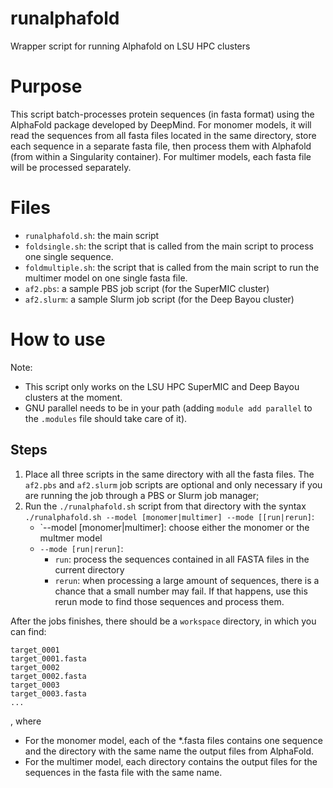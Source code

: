 # runalphafold
Wrapper script for running Alphafold on LSU HPC clusters

# Purpose

This script batch-processes protein sequences (in fasta format) using the AlphaFold package developed by DeepMind. For monomer models, it will read the sequences from all fasta files located in the same directory, store each sequence in a separate fasta file, then process them with Alphafold (from within a Singularity container). For multimer models, each fasta file will be processed separately.    
# Files

- `runalphafold.sh`: the main script
- `foldsingle.sh`: the script that is called from the main script to process one single sequence.
- `foldmultiple.sh`: the script that is called from the main script to run the multimer model on one single fasta file.
- `af2.pbs`: a sample PBS job script (for the SuperMIC cluster)
- `af2.slurm`: a sample Slurm job script (for the Deep Bayou cluster)

# How to use

Note: 
- This script only works on the LSU HPC SuperMIC and Deep Bayou clusters at the moment.
- GNU parallel needs to be in your path (adding `module add parallel` to the `.modules` file should take care of it).

## Steps

1. Place all three scripts in the same directory with all the fasta files. The `af2.pbs` and `af2.slurm` job scripts are optional and only necessary if you are running the job through a PBS or Slurm job manager;
2. Run the `./runalphafold.sh` script from that directory with the syntax `./runalphafold.sh --model [monomer|multimer] --mode [[run|rerun]`:
    - `--model [monomer|multimer]: choose either the monomer or the multmer model
    - `--mode [run|rerun]`:
        - `run`: process the sequences contained in all FASTA files in the current directory
        - `rerun`: when processing a large amount of sequences, there is a chance that a small number may fail. If that happens, use this rerun mode to find those sequences and process them.

After the jobs finishes, there should be a `workspace` directory, in which you can find:

    target_0001
    target_0001.fasta
    target_0002
    target_0002.fasta
    target_0003
    target_0003.fasta
    ...

, where 
- For the monomer model, each of the *.fasta files contains one sequence and the directory with the same name the output files from AlphaFold.
- For the multimer model, each directory contains the output files for the sequences in the fasta file with the same name.

